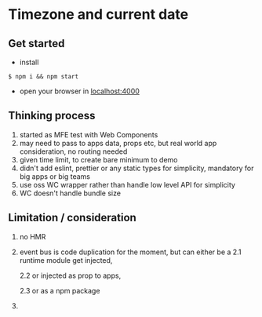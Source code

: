 # Timezone and current date
## Get started
- install
```
$ npm i && npm start
```

- open your browser in [localhost:4000](http://localhost:4000)

## Thinking process
1. started as MFE test with Web Components
2. may need to pass to apps data, props etc, but real world app consideration, no routing needed
3. given time limit, to create bare minimum to demo
4. didn't add eslint, prettier or any static types for simplicity, mandatory for big apps or big teams
5. use oss WC wrapper rather than handle low level API for simplicity
6. WC doesn't handle bundle size 

## Limitation / consideration
1. no HMR
2. event bus is code duplication for the moment,
but can either be a 
    2.1 runtime module get injected,
     
    2.2 or injected as prop to apps,
     
    2.3 or as a npm package
3. 
